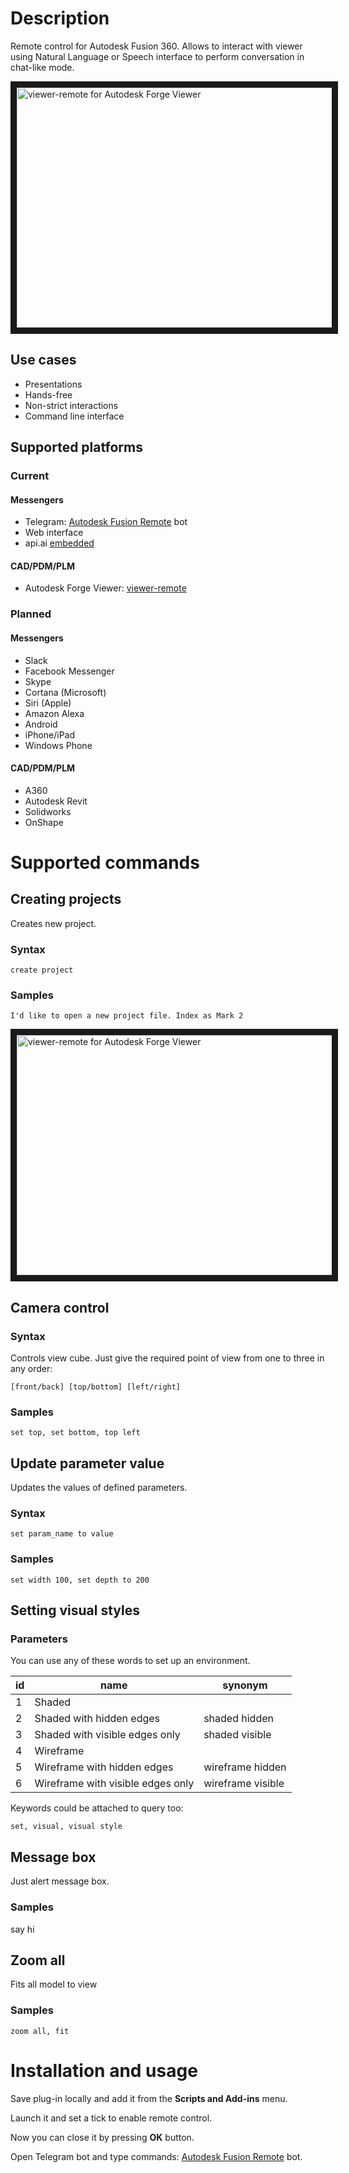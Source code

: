 # Description

Remote control for Autodesk Fusion 360. Allows to interact with viewer using Natural Language or Speech interface to perform conversation in chat-like mode.

<a href="http://www.youtube.com/watch?feature=player_embedded&v=T74AL_Erq0Y" target="_blank"><img src="http://img.youtube.com/vi/T74AL_Erq0Y/0.jpg" alt="viewer-remote for Autodesk Forge Viewer" width="512" height="384" border="10" /></a>

## Use cases

- Presentations
- Hands-free
- Non-strict interactions
- Command line interface

## Supported platforms

### Current

#### Messengers

- Telegram: [Autodesk Fusion Remote](https://t.me/AutodeskFusionRemote_bot) bot
- Web interface
- api.ai [embedded](https://bot.api.ai/12f482ce-eb42-4136-90ee-eae8763614db)

#### CAD/PDM/PLM

- Autodesk Forge Viewer: [viewer-remote](https://github.com/naturalDesign/viewer-remote)

### Planned

#### Messengers

- Slack
- Facebook Messenger
- Skype
- Cortana (Microsoft)
- Siri (Apple)
- Amazon Alexa
- Android
- iPhone/iPad
- Windows Phone

#### CAD/PDM/PLM

- A360
- Autodesk Revit
- Solidworks
- OnShape

# Supported commands

## Creating projects

Creates new project.

### Syntax

`create project`

### Samples

`I'd like to open a new project file. Index as Mark 2`

<a href="http://www.youtube.com/watch?feature=player_embedded&v=DZaAFADoF1M" target="_blank"><img src="http://img.youtube.com/vi/DZaAFADoF1M/0.jpg" alt="viewer-remote for Autodesk Forge Viewer" width="512" height="384" border="10" /></a>


## Camera control

### Syntax

Controls view cube. Just give the required point of view from one to three in any order:

`[front/back] [top/bottom] [left/right]`

### Samples

`set top, set bottom, top left`

## Update parameter value

Updates the values of defined parameters.

### Syntax

` set param_name to value `

### Samples

`set width 100, set depth to 200`

## Setting visual styles

### Parameters

You can use any of these words to set up an environment.

| id   | name                              | synonym           |
| ---- | --------------------------------- | ----------------- |
| 1    | Shaded                            |                   |
| 2    | Shaded with hidden edges          | shaded hidden     |
| 3    | Shaded with visible edges only    | shaded visible    |
| 4    | Wireframe                         |                   |
| 5    | Wireframe with hidden edges       | wireframe hidden  |
| 6    | Wireframe with visible edges only | wireframe visible |

Keywords could be attached to query too:

`set, visual, visual style`

## Message box

Just alert message box.

### Samples

say hi

## Zoom all

Fits all model to view

### Samples

` zoom all, fit `

# Installation and usage

Save plug-in locally and add it from the **Scripts and Add-ins** menu.

Launch it and set a tick to enable remote control.

Now you can close it by pressing **OK** button.

Open Telegram bot and type commands: [Autodesk Fusion Remote](https://t.me/AutodeskFusionRemote_bot) bot.
